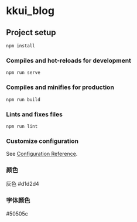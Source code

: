 # kkui_blog

## Project setup
```
npm install
```

### Compiles and hot-reloads for development
```
npm run serve
```

### Compiles and minifies for production
```
npm run build
```

### Lints and fixes files
```
npm run lint
```

### Customize configuration
See [Configuration Reference](https://cli.vuejs.org/config/).


### 颜色 
灰色 #d1d2d4

### 字体颜色
#50505c

<!-- 
编辑器地址
https://github.com/Vanessa219/vditor?mode=dark -->
